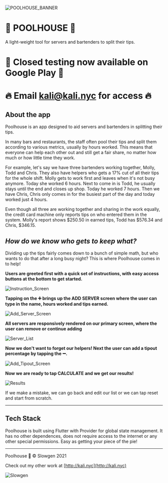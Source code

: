 ![POOLHOUSE_BANNER](./media/poolhouseHeader.png)
# 🍍 POOLHOUSE 🍍

A light-weight tool for servers and bartenders to split their tips.

# 🚀 Closed testing now available on Google Play 🚀

# 🔥 Email kali@kali.nyc for access 🔥

## About the app

Poolhouse is an app designed to aid servers and bartenders in splitting their tips.

In many bars and restaurants, the staff often pool their tips and split them according to various metrics, usually by hours worked. This means that everyone can help each other out and still get a fair share, no matter how much or how little time they work.

For example, let's say we have three bartenders working together, Molly, Todd and Chris. They also have helpers who gets a 17% cut of all their tips for the whole shift. Molly gets to work first and leaves when it's not busy anymore. Today she worked 6 hours. Next to come in is Todd, he usually stays until the end and closes up shop. Today he worked 7 hours. Then we have Chris, Chris only comes in for the busiest part of the day and today worked just 4 hours.

Even though all three are working together and sharing in the work equally, the credit card machine only reports tips on who entered them in the system. Molly's report shows $250.50 in earned tips, Todd has $576.34 and Chris, $346.15.

## *How do we know who gets to keep what?*

Dividing up the tips fairly comes down to a bunch of simple math, but who wants to do that after a long busy night? This is where Poolhouse comes in to help!


**Users are greeted first with a quick set of instructions, with easy access buttons at the bottom to get started.**

![Instruction_Screen](./media/Screenshot1.png)

**Tapping on the ➕ brings up the ADD SERVER screen where the user can type in the name, hours worked and tips earned.**

![Add_Server_Screen](./media/Screenshot1-5.png)

**All servers are responsively rendered on our primary screen, where the user can remove or continue adding**

![Server_List](./media/Screenshot2.png)

**Now we don't want to forget our helpers! Next the user can add a tipout percentage by tapping the ➖.**

![Add_Tipout_Screen](./media/Screenshot3.png)

**Now we are ready to tap CALCULATE and we get our results!**

![Results](./media/Screenshot4.png)

If we make a mistake, we can go back and edit our list or we can tap reset and start from scratch.

---------

## Tech Stack

Poolhouse is built using Flutter with Provider for global state management. It has no other dependences, does not require access to the internet or any other special permissions. Easy as getting your piece of the pie!

------

Poolhouse 🍍 ©️ Slowgen 2021

Check out my other work at [http://kali.nyc](http://kali.nyc)

![Slowgen](./media/Slowgen-header.jpg)
